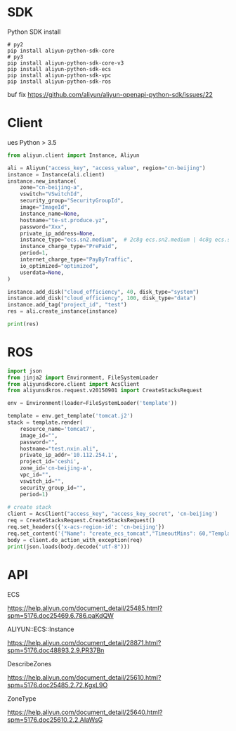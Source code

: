 # SDK
Python SDK install
```
# py2
pip install aliyun-python-sdk-core
# py3
pip install aliyun-python-sdk-core-v3
pip install aliyun-python-sdk-ecs
pip install aliyun-python-sdk-vpc
pip install aliyun-python-sdk-ros
```

buf fix https://github.com/aliyun/aliyun-openapi-python-sdk/issues/22

# Client
ues Python > 3.5

```python
from aliyun.client import Instance, Aliyun

ali = Aliyun("access_key", "access_value", region="cn-beijing")
instance = Instance(ali.client)
instance.new_instance(
    zone="cn-beijing-a",
    vswitch="VSwitchId",
    security_group="SecurityGroupId",
    image="ImageId",
    instance_name=None,
    hostname="te-st.produce.yz",
    password="Xxx",
    private_ip_address=None,
    instance_type="ecs.sn2.medium",  # 2c8g ecs.sn2.medium | 4c8g ecs.sn1.large
    instance_charge_type="PrePaid",
    period=1,
    internet_charge_type="PayByTraffic",
    io_optimized="optimized",
    userdata=None,
)

instance.add_disk("cloud_efficiency", 40, disk_type="system")
instance.add_disk("cloud_efficiency", 100, disk_type="data")
instance.add_tag("project_id", "test")
res = ali.create_instance(instance)

print(res)
```

# ROS
```python
import json
from jinja2 import Environment, FileSystemLoader
from aliyunsdkcore.client import AcsClient
from aliyunsdkros.request.v20150901 import CreateStacksRequest

env = Environment(loader=FileSystemLoader('template'))

template = env.get_template('tomcat.j2')
stack = template.render(
    resource_name='tomcat7',
    image_id="",
    password="",
    hostname="test.nxin.ali",
    private_ip_addr='10.112.254.1',
    project_id='ceshi',
    zone_id='cn-beijing-a',
    vpc_id="",
    vswitch_id="",
    security_group_id="",
    period=1)
    
# create stack
client = AcsClient("access_key", "access_key_secret", 'cn-beijing')
req = CreateStacksRequest.CreateStacksRequest()
req.set_headers({'x-acs-region-id': 'cn-beijing'})
req.set_content('{"Name": "create_ecs_tomcat","TimeoutMins": 60,"Template": %s}' % stack)
body = client.do_action_with_exception(req)
print(json.loads(body.decode("utf-8")))
```

# API
ECS

https://help.aliyun.com/document_detail/25485.html?spm=5176.doc25469.6.786.paKdQW

ALIYUN::ECS::Instance

https://help.aliyun.com/document_detail/28871.html?spm=5176.doc48893.2.9.PR37Bn

DescribeZones

https://help.aliyun.com/document_detail/25610.html?spm=5176.doc25485.2.72.KgxL9O

ZoneType

https://help.aliyun.com/document_detail/25640.html?spm=5176.doc25610.2.2.AIaWsG